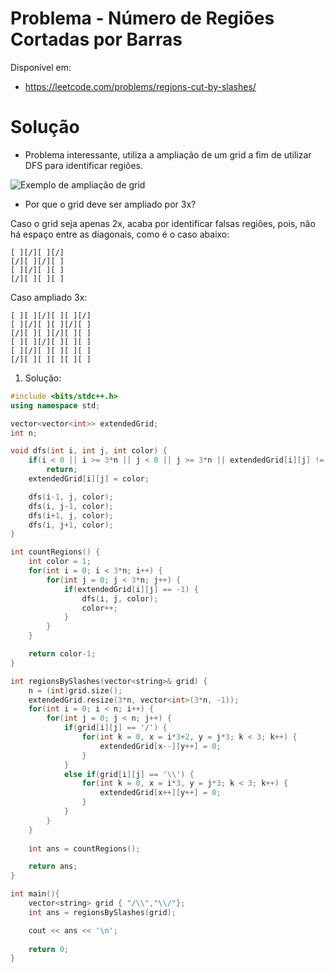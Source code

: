 # Problema - Número de Regiões Cortadas por Barras

Disponível em:
*   https://leetcode.com/problems/regions-cut-by-slashes/

# Solução

*   Problema interessante, utiliza a ampliação de um grid a fim de utilizar DFS para identificar regiões.

![Exemplo de ampliação de grid](https://assets.leetcode.com/users/votrubac/image_1544935075.png)

*   Por que o grid deve ser ampliado por 3x?

Caso o grid seja apenas 2x, acaba por identificar falsas regiões, pois, não há espaço entre as diagonais, como é o caso abaixo:

```
[ ][/][ ][/]
[/][ ][/][ ]
[ ][/][ ][ ]
[/][ ][ ][ ]
```

Caso ampliado 3x:

```
[ ][ ][/][ ][ ][/]
[ ][/][ ][ ][/][ ]
[/][ ][ ][/][ ][ ]
[ ][ ][/][ ][ ][ ]
[ ][/][ ][ ][ ][ ]
[/][ ][ ][ ][ ][ ]
```


1. Solução:

```cpp
#include <bits/stdc++.h>
using namespace std;

vector<vector<int>> extendedGrid;
int n;

void dfs(int i, int j, int color) {
    if(i < 0 || i >= 3*n || j < 0 || j >= 3*n || extendedGrid[i][j] != -1)
        return;
    extendedGrid[i][j] = color;

    dfs(i-1, j, color);
    dfs(i, j-1, color);
    dfs(i+1, j, color);
    dfs(i, j+1, color);
}

int countRegions() {
    int color = 1;
    for(int i = 0; i < 3*n; i++) {
        for(int j = 0; j < 3*n; j++) {
            if(extendedGrid[i][j] == -1) {
                dfs(i, j, color);
                color++;
            }
        }
    }

    return color-1;
}

int regionsBySlashes(vector<string>& grid) {
    n = (int)grid.size();
    extendedGrid.resize(3*n, vector<int>(3*n, -1));
    for(int i = 0; i < n; i++) {
        for(int j = 0; j < n; j++) {
            if(grid[i][j] == '/') {
                for(int k = 0, x = i*3+2, y = j*3; k < 3; k++) {
                    extendedGrid[x--][y++] = 0;
                }
            }
            else if(grid[i][j] == '\\') {
                for(int k = 0, x = i*3, y = j*3; k < 3; k++) {
                    extendedGrid[x++][y++] = 0;
                }
            }
        }
    }
    
    int ans = countRegions();

    return ans;
}

int main(){
    vector<string> grid { "/\\","\\/"};
    int ans = regionsBySlashes(grid);

    cout << ans << '\n';
    
    return 0;
}
```